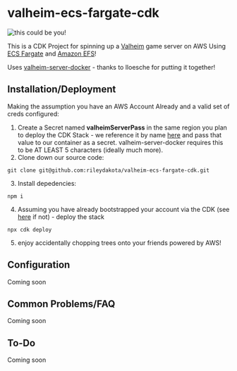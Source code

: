 # valheim-ecs-fargate-cdk
![this could be you!](giphy.gif)

This is a CDK Project for spinning up a [Valheim](https://store.steampowered.com/app/892970/Valheim/) game server on AWS Using [ECS Fargate](https://aws.amazon.com/fargate/?whats-new-cards.sort-by=item.additionalFields.postDateTime&whats-new-cards.sort-order=desc&fargate-blogs.sort-by=item.additionalFields.createdDate&fargate-blogs.sort-order=desc) and [Amazon EFS](https://aws.amazon.com/efs/)!

Uses [valheim-server-docker](https://github.com/lloesche/valheim-server-docker) - thanks to lloesche for putting it together!

## Installation/Deployment

Making the assumption you have an AWS Account Already and a valid set of creds configured:

1. Create a Secret named **valheimServerPass** in the same region you plan to deploy the CDK Stack - we reference it by name [here](lib/valheim-server-aws-cdk-stack.ts#L14-17) and pass that value to our container as a secret. valheim-server-docker requires this to be AT LEAST 5 characters (ideally much more).
2. Clone down our source code:
```
git clone git@github.com:rileydakota/valheim-ecs-fargate-cdk.git
```
3. Install depedencies:
```
npm i
```
4. Assuming you have already bootstrapped your account via the CDK (see [here](https://docs.aws.amazon.com/cdk/latest/guide/bootstrapping.html) if not) - deploy the stack
```
npx cdk deploy
```
5. enjoy accidentally chopping trees onto your friends powered by AWS!


## Configuration

Coming soon

## Common Problems/FAQ

Coming soon

## To-Do

Coming soon
